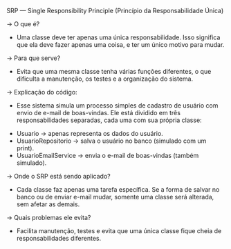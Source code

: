 SRP — Single Responsibility Principle (Princípio da Responsabilidade Única)

->  O que é?
- Uma classe deve ter apenas uma única responsabilidade. Isso significa que ela deve fazer apenas uma coisa, e ter um único motivo para mudar.

->  Para que serve?
- Evita que uma mesma classe tenha várias funções diferentes, o que dificulta a manutenção, os testes e a organização do sistema.

-> Explicação do código:
- Esse sistema simula um processo simples de cadastro de usuário com envio de e-mail de boas-vindas. Ele está dividido em três responsabilidades separadas, cada uma com sua própria classe:
* Usuario → apenas representa os dados do usuário.
* UsuarioRepositorio → salva o usuário no banco (simulado com um print).
* UsuarioEmailService → envia o e-mail de boas-vindas (também simulado).

-> Onde o SRP está sendo aplicado?
- Cada classe faz apenas uma tarefa específica. Se a forma de salvar no banco ou de enviar e-mail mudar, somente uma classe será alterada, sem afetar as demais.

-> Quais problemas ele evita?
- Facilita manutenção, testes e evita que uma única classe fique cheia de responsabilidades diferentes.